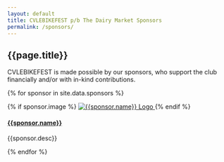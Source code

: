 ```yaml
---
layout: default
title: CVLEBIKEFEST p/b The Dairy Market Sponsors
permalink: /sponsors/
---
```


## {{page.title}}

CVLEBIKEFEST is made possible by our sponsors, who support the club financially and/or with in-kind 
contributions.

{% for sponsor in site.data.sponsors %}

<div class="row section">
    <div class="col-md-3 text-center">
        {% if sponsor.image %}
        <a href="{{sponsor.url}}">
            <img src="{{site.baseurl}}/images/{{sponsor.image}}" alt="{{sponsor.name}} Logo" class="block-image"/>
        </a>
        {% endif %}        
    </div>
    <div class="col-md-9">
        <h4><a href="{{sponsor.url}}" title="{{sponsor.name}}">{{sponsor.name}}</a></h4>
        <p>{{sponsor.desc}}</p>
    </div>
</div>

{% endfor %}
